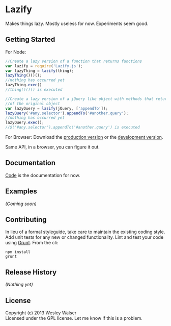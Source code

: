 # Lazify
Makes things lazy. Mostly useless for now. Experiments seem good.

## Getting Started
For Node:
```javascript
//Create a lazy version of a function that returns functions
var lazify = require('Lazify.js');
var lazyThing = lazify(thing);
lazyThing()()();
//nothing has occurred yet
lazyThing.exec()
//thing()()() is executed

//Create a lazy version of a jQuery like object with methods that return an instance
//of the original object
var lazyQuery = lazify(jQuery, ['appendTo']);
lazyQuery('#any.selector').appendTo('#another.query');
//nothing has occurred yet
lazyQuery.exec();
//$('#any.selector').appendTo('#another.query') is executed
```

For Browser:
Download the [production version][min] or the [development version][max].

[min]: https://raw.github.com/wwalser/lazify/master/dist/grunt-sample.min.js
[max]: https://raw.github.com/wwalser/lazify/master/dist/grunt-sample.js
Same API, in a browser, you can figure it out.

## Documentation
[Code][code] is the documentation for now.

[code]: https://github.com/wwalser/lazify/blob/master/lib/Lazify.js

## Examples
_(Coming soon)_

## Contributing
In lieu of a formal styleguide, take care to maintain the existing coding style. Add unit tests for any new or changed functionality. Lint and test your code using [Grunt](http://gruntjs.com/).
From the cli:
```
npm install
grunt
```

## Release History
_(Nothing yet)_

## License
Copyright (c) 2013 Wesley Walser  
Licensed under the GPL license. Let me know if this is a problem.
